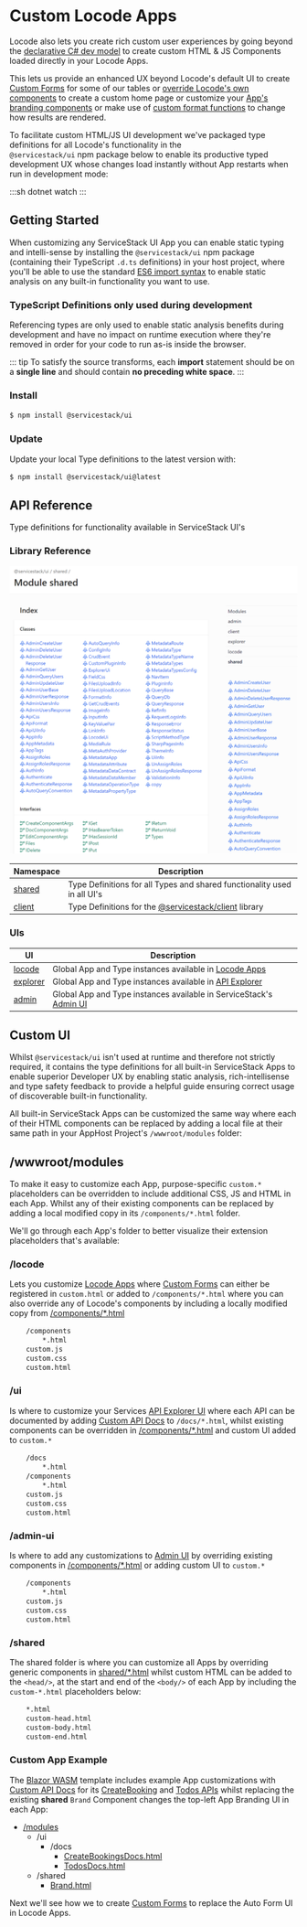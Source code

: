 # Custom Locode Apps

Locode also lets you create rich custom user experiences by going beyond the [declarative C# dev model](/docs/declarative)
to create custom HTML & JS Components loaded directly in your Locode Apps.

This lets us provide an enhanced UX beyond Locode's default UI to create [Custom Forms](/docs/custom-forms.html) for 
some of our tables or [override Locode's own components](/docs/custom-components) to create a custom home page 
or customize your [App's branding components](/docs/custom.html#custom-app-example) or make use of
[custom format functions](/docs/formatters.html#custom-format-function) to change how results are rendered.

To facilitate custom HTML/JS UI development we've packaged type definitions for all Locode's functionality in the  
`@servicestack/ui` npm package below to enable its productive typed development UX whose changes load instantly without
App restarts when run in development mode:

:::sh
dotnet watch
:::

## Getting Started

When customizing any ServiceStack UI App you can enable static typing and intelli-sense by installing the `@servicestack/ui` npm package
(containing their TypeScript `.d.ts` definitions) in your host project, where you'll be able to use the standard 
[ES6 import syntax](https://developer.mozilla.org/en-US/docs/Web/JavaScript/Reference/Statements/import) 
to enable static analysis on any built-in functionality you want to use.

### TypeScript Definitions only used during development

Referencing types are only used to enable static analysis benefits during development and have no impact on runtime execution where they're removed in order for your code to run as-is inside the browser.

::: tip
To satisfy the source transforms, each **import** statement should be on a **single line** and should contain **no preceding white space**.
:::

### Install

```bash
$ npm install @servicestack/ui
```

### Update

Update your local Type definitions to the latest version with:

```bash
$ npm install @servicestack/ui@latest
```

## API Reference

Type definitions for functionality available in ServiceStack UI's

### Library Reference

[![](../public/assets/img/shared-api-reference.png)](https://api.locode.dev/modules/shared.html)

| Namespace                                            | Description                                                                                                  |
|------------------------------------------------------|--------------------------------------------------------------------------------------------------------------|
| [shared](https://api.locode.dev/modules/shared.html) | Type Definitions for all Types and shared functionality used in all UI's                                     |
| [client](https://api.locode.dev/modules/client.html) | Type Definitions for the [@servicestack/client](https://github.com/ServiceStack/servicestack-client) library |

### UIs

| UI                                                       | Description                                                                                                  |
|----------------------------------------------------------|--------------------------------------------------------------------------------------------------------------|
| [locode](https://api.locode.dev/modules/locode.html)     | Global App and Type instances available in [Locode Apps](https://locode.dev)                                 |
| [explorer](https://api.locode.dev/modules/explorer.html) | Global App and Type instances available in [API Explorer](https://docs.servicestack.net/api-explorer)        |
| [admin](https://api.locode.dev/modules/admin.html)       | Global App and Type instances available in ServiceStack's [Admin UI](https://docs.servicestack.net/admin-ui) |


## Custom UI

Whilst `@servicestack/ui` isn't used at runtime and therefore not strictly required, it contains the type definitions 
for all built-in ServiceStack Apps to enable superior Developer UX by enabling static analysis, rich-intellisense and 
type safety feedback to provide a helpful guide ensuring correct usage of discoverable built-in functionality. 

All built-in ServiceStack Apps can be customized the same way where each of their HTML components can be replaced by 
adding a local file at their same path in your AppHost Project's `/wwwroot/modules` folder: 

## /wwwroot/modules

To make it easy to customize each App, purpose-specific `custom.*` placeholders can be overridden to include additional
CSS, JS and HTML in each App. Whilst any of their existing components can be replaced by adding a local modified copy
in its `/components/*.html` folder. 

We'll go through each App's folder to better visualize their extension placeholders that's available:  

### /locode

Lets you customize [Locode Apps](https://locode.dev) where [Custom Forms](/docs/custom-forms) can either be registered in 
`custom.html` or added to `/components/*.html` where you can also override any of Locode's components by including 
a locally modified copy from
[/components/*.html](https://github.com/ServiceStack/ServiceStack/tree/main/ServiceStack/src/ServiceStack/modules/locode/components)

        /components
            *.html
        custom.js
        custom.css
        custom.html

### /ui

Is where to customize your Services [API Explorer UI](https://docs.servicestack.net/api-explorer) where each API can
be documented by adding [Custom API Docs](https://docs.servicestack.net/api-explorer#api-docs) to `/docs/*.html`,
whilst existing components can be overridden in 
[/components/*.html](https://github.com/ServiceStack/ServiceStack/tree/main/ServiceStack/src/ServiceStack/modules/ui/components)
and custom UI added to `custom.*`

        /docs
            *.html
        /components
            *.html
        custom.js
        custom.css
        custom.html

### /admin-ui

Is where to add any customizations to [Admin UI](https://docs.servicestack.net/admin-ui) by overriding existing components in 
[/components/*.html](https://github.com/ServiceStack/ServiceStack/tree/main/ServiceStack/src/ServiceStack/modules/admin-ui/components)
or adding custom UI to `custom.*`

        /components
            *.html
        custom.js
        custom.css
        custom.html

### /shared

The shared folder is where you can customize all Apps by overriding generic components in 
[shared/*.html](https://github.com/ServiceStack/ServiceStack/tree/main/ServiceStack/src/ServiceStack/modules/shared)
whilst custom HTML can be added to the `<head/>`, at the start and end of the `<body/>` of each App by including
the `custom-*.html` placeholders below:

        *.html
        custom-head.html
        custom-body.html
        custom-end.html        


### Custom App Example

The [Blazor WASM](https://docs.servicestack.net/templates-blazor) template includes example App customizations with
[Custom API Docs](https://docs.servicestack.net/api-explorer#api-docs) for its 
[CreateBooking](https://blazor-wasm-api.jamstacks.net/ui/CreateBooking?tab=details) and
[Todos APIs](https://blazor-wasm-api.jamstacks.net/ui/QueryTodos?tab=details) whilst replacing the existing **shared** 
`Brand` Component changes the top-left App Branding UI in each App:

<ul class="list-none">
    <li>
        <a href="https://github.com/NetCoreTemplates/blazor-wasm/tree/main/MyApp/wwwroot/modules" class="font-medium">/modules</a>
        <ul class="list-none">
            <li>
                <span class="font-medium">/ui</span>
                <ul class="list-none">
                    <li>
                        <span class="font-medium">/docs</span>
                        <ul class="list-none">
                            <li>
                                <a href="https://github.com/NetCoreTemplates/blazor-wasm/blob/main/MyApp/wwwroot/modules/ui/docs/CreateBookingsDocs.html">
                                    CreateBookingsDocs.html
                                </a>
                            </li>
                            <li>
                                <a href="https://github.com/NetCoreTemplates/blazor-wasm/blob/main/MyApp/wwwroot/modules/ui/docs/TodosDocs.html">
                                    TodosDocs.html
                                </a>
                            </li>
                        </ul>
                    </li>
                </ul>
            </li>
            <li>
                <span class="font-medium">/shared</span>
                <ul class="list-none">
                    <li>
                        <a href="https://github.com/NetCoreTemplates/blazor-wasm/blob/main/MyApp/wwwroot/modules/shared/Brand.html">
                            Brand.html
                        </a>
                    </li>
                </ul>
            </li>
        </ul>
    </li>
</ul>

Next we'll see how we to create [Custom Forms](/docs/custom-forms) to replace the Auto Form UI in Locode Apps.